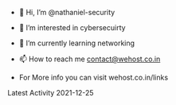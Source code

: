 
- 👋 Hi, I’m @nathaniel-security
- 👀 I’m interested in cybersecuirty
- 🌱 I’m currently learning networking
- 📫 How to reach me contact@wehost.co.in

- For More info you can visit wehost.co.in/links



<!---
nathaniel-security/nathaniel-security is a ✨ special ✨ repository because its `README.md` (this file) appears on your GitHub profile.
You can click the Preview link to take a look at your changes.
--->

Latest Activity 2021-12-25
<!---716--->
